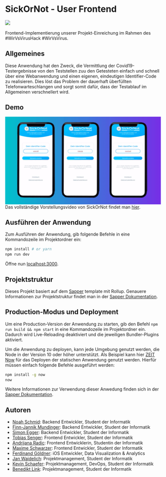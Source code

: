 # SickOrNot - User Frontend

<span class="devpost" markdown="1">
  <a href="https://devpost.com/software/wirvsvirushackathon">
    <img src="https://devpost-challengepost.netdna-ssl.com/assets/reimagine2/devpost-logo-646bdf6ac6663230947a952f8d354cad.svg" width="100px"/>
  </a>
</span>

Frontend-Implementierung unserer Projekt-Einreichung im Rahmen des #WirVsVirusHack #WirVsVirus.

## Allgemeines
Diese Anwendung hat den Zweck, die Vermittlung der Covid19-Testergebnisse von den Teststellen zuu den Getesteten einfach und schnell über eine Webanwendung und einen eigenen, eindeutigen Identifier-Code zu realisieren. Dies löst das Problem der dauerhaft überfüllten Telefonwarteschlangen und sorgt somit dafür, dass der Testablauf im Allgemeinen verschnellert wird.

## Demo
<img markdown="1" alt="Home" style="float: left;" src="/static/SickOrNot_demo.gif"/> 

Das vollständige Vorstellungsvideo von SickOrNot findet man [hier](https://www.youtube.com/watch?v=xnTtKcy84I8).

## Ausführen der Anwendung

Zum Ausführen der Anwendung, gib folgende Befehle in eine Kommandozeile im Projektordner ein:

```bash
npm install # or yarn
npm run dev
```

Öffne nun [localhost:3000](http://localhost:3000).

## Projektstruktur

Dieses Projekt basiert auf dem [Sapper](https://github.com/sveltejs/sapper) template mit Rollup. Genauere Informationen zur Projektstruktur findet man in der [Sapper Dokumentation](https://sapper.svelte.dev/docs/).

## Production-Modus und Deployment

Um eine Production-Version der Anwendung zu starten, gib den Befehl `npm run build && npm start` in eine Kommandozeile im Projektordner ein. Dadurch wird Live-Reloading deaktiviert und die jeweiligen Bundler-Plugins aktiviert.

Um die Anwendung zu deployen, kann jede Umgebung genutzt werden, die Node in der Version 10 oder höher unterstützt. Als Beispiel kann hier [ZEIT Now](https://zeit.co/now) für das Deployen der statischen Anwendung genutzt werden. Hierfür müssen einfach folgende Befehle ausgeführt werden:

```bash
npm install -g now
now
```

Weitere Informationen zur Verwendung dieser Anwedung finden sich in der [Sapper Dokumentation](https://sapper.svelte.dev/docs/).

## Autoren
- [Noah Schmid](https://github.com/nonoyona): Backend Entwickler, Student der Informatik
- [Finn-Jannik Mundinger](https://github.com/fmundinger): Backend Entwickler, Student der Informatik
- [Simon Egger](https://github.com/eggersn): Backend Entwickler, Student der Informatik
- [Tobias Senger](https://github.com/sengerts): Frontend Entwickler, Student der Informatik
- [Andrijana Radic](https://github.com/radicaa): Frontend Entwicklerin, Studentin der Informatik
- [Maxime Schwarzer](https://github.com/lMaxTl): Frontend Entwickler, Student der Informatik
- [Ferdinand Göldner](https://github.com/bobmosh): iOS Entwickler, Data Visualization & Analytics
- [Jan Waidelich](https://github.com/JanWaidelich): Projektmanagement, Student der Informatik
- [Kevin Schaefer](https://github.com/https://github.com/schaefkn): Projektmanagement, DevOps, Student der Informatik
- [Benedikt Link](https://github.com/LinkBe): Projektmanagement, Student der Informatik
